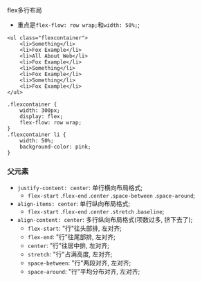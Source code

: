 flex多行布局
* 重点是`flex-flow: row wrap;`和`width: 50%;`;
```
<ul class="flexcontainer">
    <li>Something</li>
    <li>Fox Example</li>
    <li>All About Web</li>
    <li>Fox Example</li>
    <li>Something</li>
    <li>Fox Example</li>
    <li>Something</li>
    <li>Fox Example</li>
</ul>

.flexcontainer {
    width: 300px;
    display: flex;
    flex-flow: row wrap;
}
.flexcontainer li {
    width: 50%;
    background-color: pink;
}
```

### 父元素
* `justify-content: center`: 单行横向布局格式;
    * `flex-start` .`flex-end` .`center` .`space-between` .`space-around`;
* `align-items: center`: 单行纵向布局格式;
    * `flex-start` .`flex-end` .`center` .`stretch` .`baseline`;
* `align-content: center`: 多行纵向布局格式(项数过多, 挤下去了);
    * `flex-start`: "行"往头部排, 左对齐;
    * `flex-end`: "行"往尾部排, 左对齐;
    * `center`: "行"往居中排, 左对齐;
    * `stretch`: "行"占满高度, 左对齐;
    * `space-between`: "行"两段对齐, 左对齐;
    * `space-around`: "行"平均分布对齐, 左对齐; 